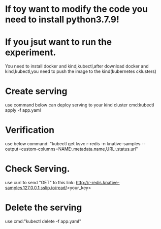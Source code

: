 # If toy want to modify the code you need to install python3.7.9!
# If you  jsut want to run the experiment.
You need to install docker and kind,kubectl,after download docker and kind,kubectl,you need to push the image to the kind(kubernetes cklusters)
# Create serving
use command below can deploy serving to your kind cluster
cmd:kubectl apply -f app.yaml
# Verification
use below command:
"kubectl get ksvc r-redis -n knative-samples  --output=custom-columns=NAME:.metadata.name,URL:.status.url"
# Check Serving.
use  curl to send "GET" to this link:
http://r-redis.knative-samples.127.0.0.1.sslip.io/read/<your_key>
# Delete the serving
use cmd:"kubectl delete -f app.yaml"



